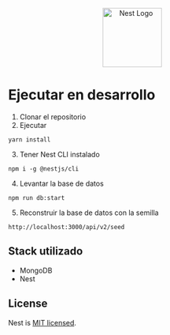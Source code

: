<p align="center">
  <a href="http://nestjs.com/" target="blank"><img src="https://nestjs.com/img/logo-small.svg" width="120" alt="Nest Logo" /></a>
</p>

# Ejecutar en desarrollo
1. Clonar el repositorio
2. Ejecutar
```
yarn install
```
3. Tener Nest CLI instalado
```
npm i -g @nestjs/cli
```
4. Levantar la base de datos
```
npm run db:start
```
5. Reconstruir la base de datos con la semilla
```
http://localhost:3000/api/v2/seed
```

## Stack utilizado
- MongoDB
- Nest

## License

Nest is [MIT licensed](https://github.com/nestjs/nest/blob/master/LICENSE).

